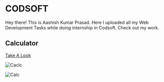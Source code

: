 # CODSOFT
Hey there! This is Aashish Kumar Prasad. Here I uploaded all my Web Development Tasks while doing internship in Codsoft. Check out my work.

## Calculator

[Take A Look](https://aashishkrpd.github.io/CODSOFT/Calculator)


![Caclc]([http://url/to/img.png](https://github.com/AashishKrPd/CODSOFT/blob/main/Thumbnail/Calculator.png))

<img href="./Thumbnail/Calculator.png" alt="Calc">
